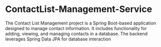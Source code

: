 # ContactList-Management-Service
The Contact List Management project is a Spring Boot-based application designed to manage contact information. It includes functionality for adding, viewing, and managing contacts in a database. The backend leverages Spring Data JPA for database interaction
